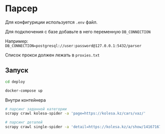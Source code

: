 # Парсер

Для конфигуриции используется `.env` файл.

Для подключения с базе добавьте в него переменную `DB_CONNECTION`

Например: `DB_CONNECTION=postgresql://user:password@127.0.0.1:5432/parser`

Список прокси должен лежать в `proxies.txt`

## Запуск

```sh
cd deploy

docker-compose up
```

Внутри контейнера

```sh
# парсинг заданной категории
scrapy crawl kolesa-spider -a 'page=https://kolesa.kz/cars/vaz/'

# парсинг деталей
scrapy crawl single-spider -a 'detail=https://kolesa.kz/a/show/141671671'
```
